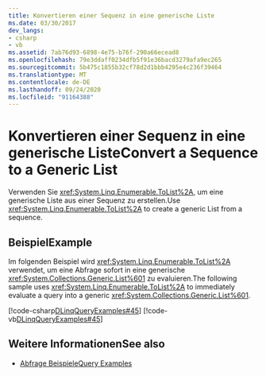 ```yaml
---
title: Konvertieren einer Sequenz in eine generische Liste
ms.date: 03/30/2017
dev_langs:
- csharp
- vb
ms.assetid: 7ab76d93-6898-4e75-b76f-290a66ecead8
ms.openlocfilehash: 79e3ddaff0234dfb5f91e36bacd3279afa9ec265
ms.sourcegitcommit: 5b475c1855b32cf78d2d1bbb4295e4c236f39464
ms.translationtype: MT
ms.contentlocale: de-DE
ms.lasthandoff: 09/24/2020
ms.locfileid: "91164388"
---
```

# <a name="convert-a-sequence-to-a-generic-list"></a><span data-ttu-id="78e66-102">Konvertieren einer Sequenz in eine generische Liste</span><span class="sxs-lookup"><span data-stu-id="78e66-102">Convert a Sequence to a Generic List</span></span>

<span data-ttu-id="78e66-103">Verwenden Sie <xref:System.Linq.Enumerable.ToList%2A>, um eine generische Liste aus einer Sequenz zu erstellen.</span><span class="sxs-lookup"><span data-stu-id="78e66-103">Use <xref:System.Linq.Enumerable.ToList%2A> to create a generic List from a sequence.</span></span>  
  
## <a name="example"></a><span data-ttu-id="78e66-104">Beispiel</span><span class="sxs-lookup"><span data-stu-id="78e66-104">Example</span></span>  

 <span data-ttu-id="78e66-105">Im folgenden Beispiel wird <xref:System.Linq.Enumerable.ToList%2A> verwendet, um eine Abfrage sofort in eine generische <xref:System.Collections.Generic.List%601> zu evaluieren.</span><span class="sxs-lookup"><span data-stu-id="78e66-105">The following sample uses <xref:System.Linq.Enumerable.ToList%2A> to immediately evaluate a query into a generic <xref:System.Collections.Generic.List%601>.</span></span>  
  
 [!code-csharp[DLinqQueryExamples#45](../../../../../../samples/snippets/csharp/VS_Snippets_Data/DLinqQueryExamples/cs/Program.cs#45)]
 [!code-vb[DLinqQueryExamples#45](../../../../../../samples/snippets/visualbasic/VS_Snippets_Data/DLinqQueryExamples/vb/Module1.vb#45)]  
  
## <a name="see-also"></a><span data-ttu-id="78e66-106">Weitere Informationen</span><span class="sxs-lookup"><span data-stu-id="78e66-106">See also</span></span>

- [<span data-ttu-id="78e66-107">Abfrage Beispiele</span><span class="sxs-lookup"><span data-stu-id="78e66-107">Query Examples</span></span>](query-examples.md)
